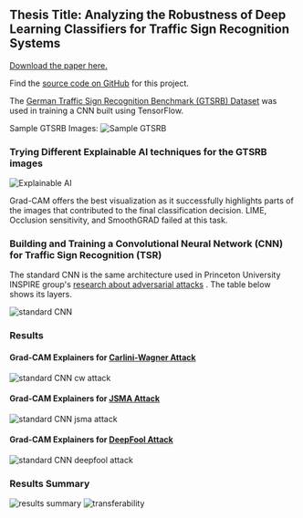 ## Thesis Title: Analyzing the Robustness of Deep Learning Classifiers for Traffic Sign Recognition Systems

[Download the paper here.](https://bit.ly/3h1VvDA)

Find the [source code on GitHub](https://github.com/KimjiP/gtsrb-adversarial-attack-grad-cam/blob/main/model2_gtsrb.py) for this project.

The [German Traffic Sign Recognition Benchmark (GTSRB) Dataset](https://benchmark.ini.rub.de/gtsrb_news.html) was used in training a CNN built using TensorFlow.

Sample GTSRB Images:
![Sample GTSRB](https://raw.githubusercontent.com/KimjiP/gtsrb-adversarial-attack-grad-cam/main/docs/gtsrb.png)

### Trying Different Explainable AI techniques for the GTSRB images

![Explainable AI](https://raw.github.com/KimjiP/gtsrb-adversarial-attack-grad-cam/main/docs/xai.PNG)

Grad-CAM offers the best visualization as it successfully highlights parts of the images that contributed to the final classification decision. LIME, Occlusion sensitivity, and SmoothGRAD failed at this task.

### Building and Training a Convolutional Neural Network (CNN) for Traffic Sign Recognition (TSR)

The standard CNN is the same architecture used in Princeton University INSPIRE group's [research about adversarial attacks](https://arxiv.org/pdf/1802.06430.pdf) . The table below shows its layers.

![standard CNN](https://raw.github.com/KimjiP/gtsrb-adversarial-attack-grad-cam/main/docs/standard%20cnn.PNG)

### Results

#### Grad-CAM Explainers for [Carlini-Wagner Attack](https://arxiv.org/pdf/1608.04644.pdf)

![standard CNN cw attack](https://raw.github.com/KimjiP/gtsrb-adversarial-attack-grad-cam/main/docs/cw.png)

#### Grad-CAM Explainers for [JSMA Attack](https://arxiv.org/pdf/1511.07528.pdf)

![standard CNN jsma attack](https://raw.github.com/KimjiP/gtsrb-adversarial-attack-grad-cam/main/docs/jsma.png)


#### Grad-CAM Explainers for [DeepFool Attack](https://arxiv.org/pdf/1511.04599.pdf)
![standard CNN deepfool attack](https://raw.github.com/KimjiP/gtsrb-adversarial-attack-grad-cam/main/docs/deepfool.png)

### Results Summary
![results summary](https://raw.github.com/KimjiP/gtsrb-adversarial-attack-grad-cam/main/docs/summary.png)
![transferability](https://raw.github.com/KimjiP/gtsrb-adversarial-attack-grad-cam/main/docs/transferability2.PNG)
